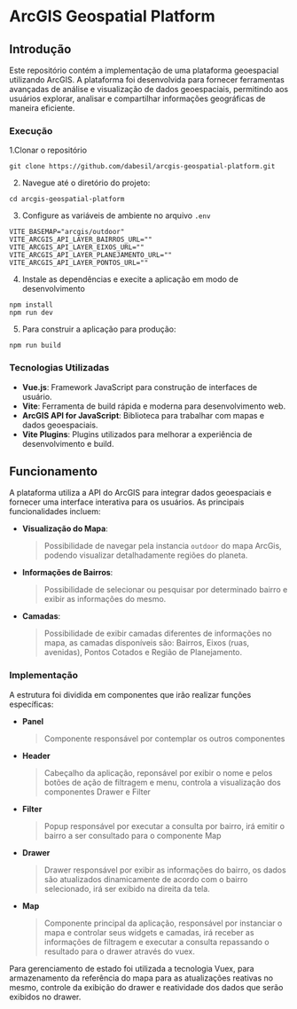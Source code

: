 # ArcGIS Geospatial Platform

## Introdução

Este repositório contém a implementação de uma plataforma geoespacial utilizando ArcGIS. A plataforma foi desenvolvida para fornecer ferramentas avançadas de análise e visualização de dados geoespaciais, permitindo aos usuários explorar, analisar e compartilhar informações geográficas de maneira eficiente.

### Execução

1.Clonar o repositório

```
git clone https://github.com/dabesil/arcgis-geospatial-platform.git
```

2. Navegue até o diretório do projeto:

```
cd arcgis-geospatial-platform
```

3. Configure as variáveis de ambiente no arquivo `.env`

```
VITE_BASEMAP="arcgis/outdoor"
VITE_ARCGIS_API_LAYER_BAIRROS_URL=""
VITE_ARCGIS_API_LAYER_EIXOS_URL=""
VITE_ARCGIS_API_LAYER_PLANEJAMENTO_URL=""
VITE_ARCGIS_API_LAYER_PONTOS_URL=""
```

4. Instale as dependências e execite a aplicação em modo de desenvolvimento

```
npm install
npm run dev
```

5. Para construir a aplicação para produção:

```
npm run build
```

### Tecnologias Utilizadas

- **Vue.js**: Framework JavaScript para construção de interfaces de usuário.
- **Vite**: Ferramenta de build rápida e moderna para desenvolvimento web.
- **ArcGIS API for JavaScript**: Biblioteca para trabalhar com mapas e dados geoespaciais.
- **Vite Plugins**: Plugins utilizados para melhorar a experiência de desenvolvimento e build.

## Funcionamento

A plataforma utiliza a API do ArcGIS para integrar dados geoespaciais e fornecer uma interface interativa para os usuários. As principais funcionalidades incluem:

- **Visualização do Mapa**:
  > Possibilidade de navegar pela instancia `outdoor` do mapa ArcGis, podendo visualizar detalhadamente regiões do planeta.
- **Informações de Bairros**:
  > Possibilidade de selecionar ou pesquisar por determinado bairro e exibir as informações do mesmo.
- **Camadas**:
  > Possibilidade de exibir camadas diferentes de informações no mapa, as camadas disponíveis são: Bairros, Eixos (ruas, avenidas), Pontos Cotados e Região de Planejamento.

### Implementação

A estrutura foi dividida em componentes que irão realizar funções específicas:

- **Panel**
  > Componente responsável por contemplar os outros componentes
- **Header**
  > Cabeçalho da aplicação, reponsável por exibir o nome e pelos botões de ação de filtragem e menu, controla a visualização dos componentes Drawer e Filter
- **Filter**
  > Popup responsável por executar a consulta por bairro, irá emitir o bairro a ser consultado para o componente Map
- **Drawer**
  > Drawer responsável por exibir as informações do bairro, os dados são atualizados dinamicamente de acordo com o bairro selecionado, irá ser exibido na direita da tela.
- **Map**
  > Componente principal da aplicação, responsável por instanciar o mapa e controlar seus widgets e camadas, irá receber as informações de filtragem e executar a consulta repassando o resultado para o drawer através do vuex.

Para gerenciamento de estado foi utilizada a tecnologia Vuex, para armazenamento da referência do mapa para as atualizações reativas no mesmo, controle da exibição do drawer e reatividade dos dados que serão exibidos no drawer.
